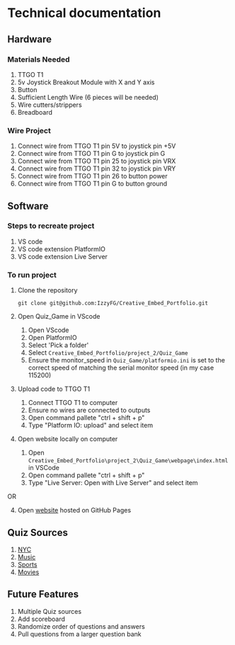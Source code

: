# Technical documentation

## Hardware

### Materials Needed

1. TTGO T1
2. 5v Joystick Breakout Module with X and Y axis
3. Button
4. Sufficient Length Wire (6 pieces will be needed)
5. Wire cutters/strippers
6. Breadboard

### Wire Project

1. Connect wire from TTGO T1 pin 5V to joystick pin  +5V
2. Connect wire from TTGO T1 pin G to joystick pin  G
3. Connect wire from TTGO T1 pin 25 to joystick pin VRX
4. Connect wire from TTGO T1 pin 32 to joystick pin VRY
5. Connect wire from TTGO T1 pin 26 to button power
6. Connect wire from TTGO T1 pin G to button ground

## Software
### Steps to recreate project

1. VS code
2. VS code extension PlatformIO
3. VS code extension Live Server

### To run project

1. Clone the repository

    ```console
    git clone git@github.com:IzzyFG/Creative_Embed_Portfolio.git
    ```

2. Open Quiz_Game in VScode
    1. Open VScode
    2. Open PlatformIO
    3. Select 'Pick a folder'
    4. Select `Creative_Embed_Portfolio/project_2/Quiz_Game`
    5. Ensure the monitor_speed in `Quiz_Game/platformio.ini` is set to the
    correct speed of matching the serial monitor speed (in my case 115200)

3. Upload code to TTGO T1
    1. Connect TTGO T1 to computer
    2. Ensure no wires are connected to outputs
    3. Open command pallete "ctrl + shift + p"
    4. Type "Platform IO: upload" and select item

4. Open website locally on computer
    1. Open `Creative_Embed_Portfolio\project_2\Quiz_Game\webpage\index.html` in VSCode
    2. Open command pallete "ctrl + shift + p"
    3. Type "Live Server: Open with Live Server" and select item

OR

4. Open [website](Quiz_Game/webpage/) hosted on GitHub Pages

## Quiz Sources

1. [NYC](https://www.factmonster.com/take-quiz/new-york-city)
2. [Music](https://www.usefultrivia.com/music_trivia/)
3. [Sports](https://www.usefultrivia.com/sports_trivia/)
4. [Movies](https://www.rd.com/article/movie-trivia-facts/)

## Future Features

1. Multiple Quiz sources
2. Add scoreboard
3. Randomize order of questions and answers
4. Pull questions from a larger question bank
